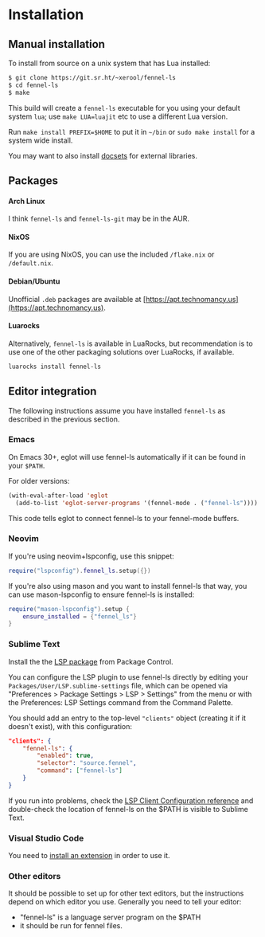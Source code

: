 # Installation

## Manual installation

To install from source on a unix system that has Lua installed:

```sh
$ git clone https://git.sr.ht/~xerool/fennel-ls
$ cd fennel-ls
$ make
```

This build will create a `fennel-ls` executable for you using your default
system `lua`; use `make LUA=luajit` etc to use a different Lua version.

Run `make install PREFIX=$HOME` to put it in `~/bin` or `sudo make install` for
a system wide install.

You may want to also install [docsets](docsets.md) for external libraries.

## Packages

#### Arch Linux

I think `fennel-ls` and `fennel-ls-git` may be in the AUR.

#### NixOS

If you are using NixOS, you can use the included `/flake.nix` or
`/default.nix`.

#### Debian/Ubuntu

Unofficial `.deb` packages are available at
[https://apt.technomancy.us](https://apt.technomancy.us).

#### Luarocks

Alternatively, `fennel-ls` is available in LuaRocks, but recommendation is to
use one of the other packaging solutions over LuaRocks, if available.

```sh
luarocks install fennel-ls
```

## Editor integration

The following instructions assume you have installed `fennel-ls` as described
in the previous section.

### Emacs

On Emacs 30+, eglot will use fennel-ls automatically if it can be found in your `$PATH`.

For older versions:

```lisp
(with-eval-after-load 'eglot
  (add-to-list 'eglot-server-programs '(fennel-mode . ("fennel-ls"))))
```

This code tells eglot to connect fennel-ls to your fennel-mode buffers.

### Neovim

If you're using neovim+lspconfig, use this snippet:
```lua
require("lspconfig").fennel_ls.setup({})
```

If you're also using mason and you want to install fennel-ls that way, you can
use mason-lspconfig to ensure fennel-ls is installed:
```lua
require("mason-lspconfig").setup {
    ensure_installed = {"fennel_ls"}
}
```

### Sublime Text

Install the the [LSP 
package](https://packagecontrol.io/packages/LSP) from Package Control.

You can configure the LSP plugin to use fennel-ls directly by editing your
`Packages/User/LSP.sublime-settings` file, which can be opened via "Preferences
\> Package Settings \> LSP \> Settings" from the menu or with the Preferences: LSP
Settings command from the Command Palette.

You should add an entry to the top-level `"clients"` object (creating it if it
doesn't exist), with this configuration:
```json
"clients": {
    "fennel-ls": {
        "enabled": true,
        "selector": "source.fennel",
        "command": ["fennel-ls"]
    }
}
```

If you run into problems, check the [LSP Client Configuration
reference](https://lsp.sublimetext.io/client_configuration/) and double-check
the location of fennel-ls on the $PATH is visible to Sublime Text.

### Visual Studio Code

You need to [install an extension](https://codeberg.org/adjuvant/vscode-fennel-ls)
in order to use it.

### Other editors

It should be possible to set up for other text editors, but the instructions
depend on which editor you use. Generally you need to tell your editor:
* "fennel-ls" is a language server program on the $PATH
* it should be run for fennel files.
